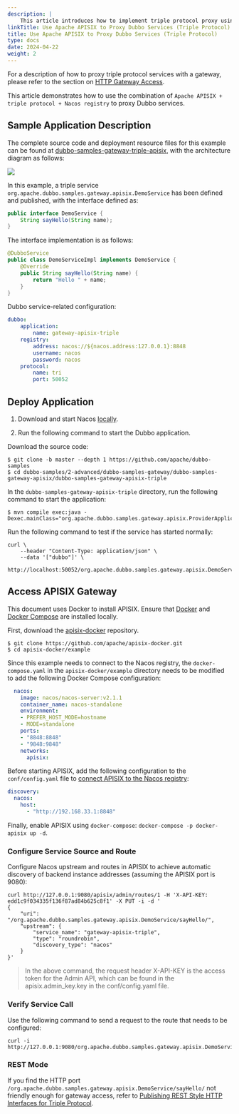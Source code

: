 ```yaml
---
description: |
    This article introduces how to implement triple protocol proxy using Apache APISIX, with Nacos as the registry.
linkTitle: Use Apache APISIX to Proxy Dubbo Services (Triple Protocol)
title: Use Apache APISIX to Proxy Dubbo Services (Triple Protocol)
type: docs
date: 2024-04-22
weight: 2
---
```


For a description of how to proxy triple protocol services with a gateway, please refer to the section on [HTTP Gateway Access](/en/overview/mannual/java-sdk/tasks/gateway/triple/).

This article demonstrates how to use the combination of `Apache APISIX + triple protocol + Nacos registry` to proxy Dubbo services.

## Sample Application Description

The complete source code and deployment resource files for this example can be found at [dubbo-samples-gateway-triple-apisix](https://github.com/apache/dubbo-samples/tree/master/2-advanced/dubbo-samples-gateway/dubbo-samples-gateway-apisix/dubbo-samples-gateway-apisix-triple), with the architecture diagram as follows:

<img style="max-width:800px;height:auto;" src="/imgs/v3/tasks/gateway/apisix-nacos-dubbo.png"/>

In this example, a triple service `org.apache.dubbo.samples.gateway.apisix.DemoService` has been defined and published, with the interface defined as:

```java
public interface DemoService {
	String sayHello(String name);
}
```

The interface implementation is as follows:

```java
@DubboService
public class DemoServiceImpl implements DemoService {
    @Override
    public String sayHello(String name) {
        return "Hello " + name;
    }
}
```

Dubbo service-related configuration:

```yaml
dubbo:
    application:
        name: gateway-apisix-triple
    registry:
        address: nacos://${nacos.address:127.0.0.1}:8848
        username: nacos
        password: nacos
    protocol:
        name: tri
        port: 50052
```

## Deploy Application

1. Download and start Nacos [locally](/en/overview/reference/integrations/nacos/#local-download).

2. Run the following command to start the Dubbo application.

Download the source code:

```shell
$ git clone -b master --depth 1 https://github.com/apache/dubbo-samples
$ cd dubbo-samples/2-advanced/dubbo-samples-gateway/dubbo-samples-gateway-apisix/dubbo-samples-gateway-apisix-triple
```

In the `dubbo-samples-gateway-apisix-triple` directory, run the following command to start the application:

```shell
$ mvn compile exec:java -Dexec.mainClass="org.apache.dubbo.samples.gateway.apisix.ProviderApplication"
```

Run the following command to test if the service has started normally:

```shell
curl \
    --header "Content-Type: application/json" \
    --data '["dubbo"]' \
    http://localhost:50052/org.apache.dubbo.samples.gateway.apisix.DemoService/sayHello/
```

## Access APISIX Gateway

This document uses Docker to install APISIX. Ensure that [Docker](https://www.docker.com/) and [Docker Compose](https://docs.docker.com/compose/) are installed locally.

First, download the [apisix-docker](https://github.com/apache/apisix-docker) repository.

```shell
$ git clone https://github.com/apache/apisix-docker.git
$ cd apisix-docker/example
```

Since this example needs to connect to the Nacos registry, the `docker-compose.yaml` in the `apisix-docker/example` directory needs to be modified to add the following Docker Compose configuration:

```yaml
  nacos:
    image: nacos/nacos-server:v2.1.1
    container_name: nacos-standalone
    environment:
    - PREFER_HOST_MODE=hostname
    - MODE=standalone
    ports:
    - "8848:8848"
    - "9848:9848"
    networks:
      apisix:
```

Before starting APISIX, add the following configuration to the `conf/config.yaml` file to [connect APISIX to the Nacos registry](https://apisix.apache.org/docs/apisix/discovery/nacos/#service-discovery-via-nacos):

```yaml
discovery:
  nacos:
    host:
      - "http://192.168.33.1:8848"
```

Finally, enable APISIX using `docker-compose`: `docker-compose -p docker-apisix up -d`.

### Configure Service Source and Route

Configure Nacos upstream and routes in APISIX to achieve automatic discovery of backend instance addresses (assuming the APISIX port is 9080):

```shell
curl http://127.0.0.1:9080/apisix/admin/routes/1 -H 'X-API-KEY: edd1c9f034335f136f87ad84b625c8f1' -X PUT -i -d '
{
    "uri": "/org.apache.dubbo.samples.gateway.apisix.DemoService/sayHello/",
    "upstream": {
        "service_name": "gateway-apisix-triple",
        "type": "roundrobin",
        "discovery_type": "nacos"
    }
}'
```

> In the above command, the request header X-API-KEY is the access token for the Admin API, which can be found in the apisix.admin_key.key in the conf/config.yaml file.

### Verify Service Call

Use the following command to send a request to the route that needs to be configured:

```shell
curl -i http://127.0.0.1:9080/org.apache.dubbo.samples.gateway.apisix.DemoService/sayHello/
```

### REST Mode

If you find the HTTP port `/org.apache.dubbo.samples.gateway.apisix.DemoService/sayHello/` not friendly enough for gateway access, refer to [Publishing REST Style HTTP Interfaces for Triple Protocol](/en/overview/mannual/java-sdk/tasks/gateway/triple/#rest-style-interface).

